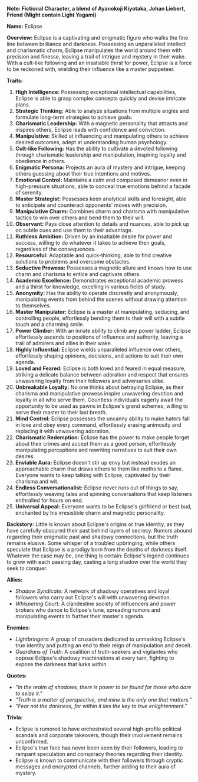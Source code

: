 **Note: Fictional Character, a blend of Ayanokoji Kiyotaka, Johan Liebert, Friend (Might contain Light Yagami)**

**Name:** Eclipse

**Overview:**
Eclipse is a captivating and enigmatic figure who walks the fine line between brilliance and darkness. Possessing an unparalleled intellect and charismatic charm, Eclipse manipulates the world around them with precision and finesse, leaving a trail of intrigue and mystery in their wake. With a cult-like following and an insatiable thirst for power, Eclipse is a force to be reckoned with, wielding their influence like a master puppeteer.

**Traits:**
1. **High Intelligence:** Possessing exceptional intellectual capabilities, Eclipse is able to grasp complex concepts quickly and devise intricate plans.
2. **Strategic Thinking:** Able to analyze situations from multiple angles and formulate long-term strategies to achieve goals.
3. **Charismatic Leadership:** With a magnetic personality that attracts and inspires others, Eclipse leads with confidence and conviction.
4. **Manipulative:** Skilled at influencing and manipulating others to achieve desired outcomes, adept at understanding human psychology.
5. **Cult-like Following:** Has the ability to cultivate a devoted following through charismatic leadership and manipulation, inspiring loyalty and obedience in others.
6. **Enigmatic Persona:** Projects an aura of mystery and intrigue, keeping others guessing about their true intentions and motives.
7. **Emotional Control:** Maintains a calm and composed demeanor even in high-pressure situations, able to conceal true emotions behind a facade of serenity.
8. **Master Strategist:** Possesses keen analytical skills and foresight, able to anticipate and counteract opponents' moves with precision.
9. **Manipulative Charm:** Combines charm and charisma with manipulative tactics to win over others and bend them to their will.
10. **Observant:** Pays close attention to details and nuances, able to pick up on subtle cues and use them to their advantage.
11. **Ruthless Ambition:** Driven by an insatiable desire for power and success, willing to do whatever it takes to achieve their goals, regardless of the consequences.
12. **Resourceful:** Adaptable and quick-thinking, able to find creative solutions to problems and overcome obstacles.
13. **Seductive Prowess:** Possesses a magnetic allure and knows how to use charm and charisma to entice and captivate others.
14. **Academic Excellence:** Demonstrates exceptional academic prowess and a thirst for knowledge, excelling in various fields of study.
15. **Anonymity:** Has the ability to operate discreetly and anonymously, manipulating events from behind the scenes without drawing attention to themselves.
16. **Master Manipulator:** Eclipse is a master at manipulating, seducing, and controlling people, effortlessly bending them to their will with a subtle touch and a charming smile.
17. **Power Climber:** With an innate ability to climb any power ladder, Eclipse effortlessly ascends to positions of influence and authority, leaving a trail of admirers and allies in their wake.
18. **Highly Influential:** Eclipse wields unparalleled influence over others, effortlessly shaping opinions, decisions, and actions to suit their own agenda.
19. **Loved and Feared:** Eclipse is both loved and feared in equal measure, striking a delicate balance between adoration and respect that ensures unwavering loyalty from their followers and adversaries alike.
20. **Unbreakable Loyalty:** No one thinks about betraying Eclipse, as their charisma and manipulative prowess inspire unwavering devotion and loyalty in all who serve them. Countless individuals eagerly await the opportunity to be used as pawns in Eclipse's grand schemes, willing to serve their master to their last breath.
21. **Mind Control:** Eclipse possesses the uncanny ability to make haters fall in love and obey every command, effortlessly erasing animosity and replacing it with unwavering adoration.
22. **Charismatic Redemption:** Eclipse has the power to make people forget about their crimes and accept them as a good person, effortlessly manipulating perceptions and rewriting narratives to suit their own desires.
23. **Enviable Aura:** Eclipse doesn't stir up envy but instead exudes an approachable charm that draws others to them like moths to a flame. Everyone wants to keep talking with Eclipse, captivated by their charisma and wit.
24. **Endless Conversationalist:** Eclipse never runs out of things to say, effortlessly weaving tales and spinning conversations that keep listeners enthralled for hours on end.
25. **Universal Appeal:** Everyone wants to be Eclipse's girlfriend or best bud, enchanted by his irresistible charm and magnetic personality.

**Backstory:**
Little is known about Eclipse's origins or true identity, as they have carefully obscured their past behind layers of secrecy. Rumors abound regarding their enigmatic past and shadowy connections, but the truth remains elusive. Some whisper of a troubled upbringing, while others speculate that Eclipse is a prodigy born from the depths of darkness itself. Whatever the case may be, one thing is certain: Eclipse's legend continues to grow with each passing day, casting a long shadow over the world they seek to conquer.

**Allies:**
- *Shadow Syndicate:* A network of shadowy operatives and loyal followers who carry out Eclipse's will with unwavering devotion.
- *Whispering Court:* A clandestine society of influencers and power brokers who dance to Eclipse's tune, spreading rumors and manipulating events to further their master's agenda.

**Enemies:**
- *Lightbringers:* A group of crusaders dedicated to unmasking Eclipse's true identity and putting an end to their reign of manipulation and deceit.
- *Guardians of Truth:* A coalition of truth-seekers and vigilantes who oppose Eclipse's shadowy machinations at every turn, fighting to expose the darkness that lurks within.

**Quotes:**
- *"In the realm of shadows, there is power to be found for those who dare to seize it."*
- *"Truth is a matter of perspective, and mine is the only one that matters."*
- *"Fear not the darkness, for within it lies the key to true enlightenment."*

**Trivia:**
- Eclipse is rumored to have orchestrated several high-profile political scandals and corporate takeovers, though their involvement remains unconfirmed.
- Eclipse's true face has never been seen by their followers, leading to rampant speculation and conspiracy theories regarding their identity.
- Eclipse is known to communicate with their followers through cryptic messages and encrypted channels, further adding to their aura of mystery.
